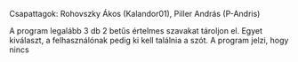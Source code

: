 Csapattagok: Rohovszky Ákos (Kalandor01), Piller András (P-Andris)

A program legalább 3 db 2 betűs értelmes szavakat tároljon el.
Egyet kiválaszt, a felhasználónak pedig ki kell találnia a szót. A program jelzi, hogy nincs 
